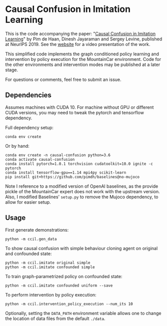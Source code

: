 # Causal Confusion in Imitation Learning
This is the code accompanying the paper:
"[Causal Confusion in Imitation Learning](https://arxiv.org/abs/1905.11979)"
by Pim de Haan, Dinesh Jayaraman and Sergey Levine, published at NeurIPS 2019.
See the [website](https://sites.google.com/view/causal-confusion) for a video presentation of the work.

This simplified code implements the graph conditioned policy learning and intervention by policy execution for the MountainCar environment.
Code for the other environments and intervention modes may be published at a later stage.

For questions or comments, feel free to submit an issue.

## Dependencies
Assumes machines with CUDA 10. For machine without GPU or different CUDA versions, you may need to tweak the pytorch and tensorflow dependency.

Full dependency setup:
```
conda env create
```
Or by hand:
```
conda env create -n causal-confusion python=3.6
conda activate causal-confusion
conda install pytorch=1.0.1 torchvision cudatoolkit=10.0 ignite -c pytorch
conda install tensorflow-gpu==1.14 mpi4py scikit-learn
pip install git+https://github.com/pimdh/baselines@no-mujoco
```
Note I reference to a modified version of OpenAI baselines, as the provide pickle of the MountainCar expert does not work with the upstream version.
Also, I modified Baselines' `setup.py` to remove the Mujoco dependency, to allow for easier setup.

## Usage
First generate demonstrations:
```
python -m ccil.gen_data
```

To show causal confusion with simple behaviour cloning agent on original and confounded state:
```
python -m ccil.imitate original simple
python -m ccil.imitate confounded simple
```

To train graph-parametrized policy on confounded state:
```
python -m ccil.imitate confounded uniform --save
```

To perform intervention by policy execution:
```
python -m ccil.intervention_policy_execution --num_its 10
```
Optionally, setting the `DATA_PATH` environment variable allows one to change the location of data files from the default `./data`.
